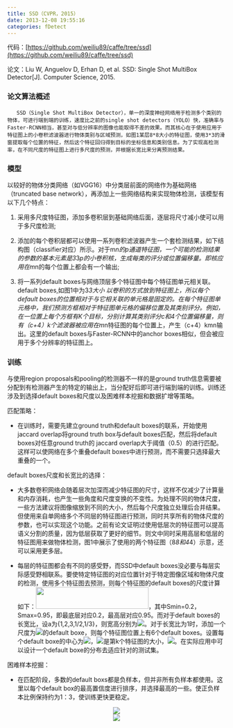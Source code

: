 ```yaml
---
title: SSD（CVPR，2015）
date: 2013-12-08 19:55:16
categories: fDetect
---
```


<script type="text/javascript" src="http://cdn.mathjax.org/mathjax/latest/MathJax.js?config=default"></script>

代码：[https://github.com/weiliu89/caffe/tree/ssd](https://github.com/weiliu89/caffe/tree/ssd)

论文：Liu W, Anguelov D, Erhan D, et al. SSD: Single Shot MultiBox Detector[J]. Computer Science, 2015.

### 论文算法概述

       SSD（Single Shot MultiBox Detector），单一的深度神经网络用于检测多个类别的物体，可进行端到端的训练，速度比之前的single shot detectors（YOLO）快，准确率与Faster-RCNN相当，甚至对与低分辨率的图像也能取得不差的效果。而其核心在于使用应用于特征图上的小卷积滤波器进行物体类别与区域预测，如图1某层8*8大小的特征图，使用3*3的滑窗提取每个位置的特征，然后这个特征回归得到目标的坐标信息和类别信息。为了实现高检测率，在不同尺度的特征图上进行多尺度的预测，并根据长宽比来分离预测结果。

### 模型

   以较好的物体分类网络（如VGG16）中分类层前面的网络作为基础网络（truncated base network），再添加上一些网络结构来实现物体检测，该模型有以下几个特点：

1. 采用多尺度特征图，添加多卷积层到基础网络后面，逐层将尺寸减小使可以用于多尺度检测;

2. 添加的每个卷积层都可以使用一系列卷积滤波器产生一个套检测结果，如下结构图（classifier对应）所示。对于m*n的p通道特征图，一个可能的检测结果的参数的基本元素是3*3*p的小卷积核，生成每类的评分或位置偏移量。即核应用在m*n的每个位置上都会有一个输出;

3. 将一系列default boxes与网络顶层多个特征图中每个特征图单元相关联。default boxes,如图1中为3*3大小
以卷积的方式放到特征图上，所以每个default boxes的位置相对于与它相关联的单元格是固定的。在每个特征图单元格中，我们预测方框相对于特征图单元格的偏移位置及其类别评分。例如，在一位置上每个方框有K个目标，分别计算其类别评分c和4个位置偏移量，则有（c+4）k个滤波器被应用在m*n特征图的每个位置上，产生（c+4）kmn输出。这里的default boxes与Faster-RCNN中的anchor boxes相似，但会被应用于多个分辨率的特征图上。


### 训练

   与使用region proposals和pooling的检测器不一样的是ground truth信息需要被分配到有检测器产生的特定的输出上，当分配好后即可进行端到端的训练。训练还涉及到选择default boxes和尺度以及困难样本挖掘和数据扩增等策略。

匹配策略：

* 在训练时，需要先建立ground truth和default boxes的联系，开始使用jaccard overlap将ground truth box与default boxes匹配，然后将default boxes对任意ground truth的 jaccard overlap大于阈值（0.5）的进行匹配。这样可以使网络在多个重叠default boxes中进行预测，而不需要只选择最大重叠的一个。

default boxes尺度和长宽比的选择：

* 大多数卷积网络会随着层次加深而减少特征图的尺寸，这样不仅减少了计算量和内存消耗，也产生一些角度和尺度变换的不变性。为处理不同的物体尺度，一些方法建议将图像缩放到不同的大小，然后每个尺度独立处理后合并结果。但使用来自单网络多个不同层的特征图进行预测，同时共享所有的物体尺度的参数，也可以实现这个功能。之前有论文证明过使用低层次的特征图可以提高语义分割的质量，因为低层获取了更好的细节。则文中同时采用高层和低层的特征图用来做物体检测，图1中展示了使用的两个特征图（8*8和4*4）示意，还可以采用更多层。

* 每层的特征图都会有不同的感受野，而SSD中default boxes没必要与每层实际感受野相联系。要使特定特征图的对应位置针对于特定图像区域和物体尺度的检测，使用多个特征图去预测，则每个特征图的default boxes的尺度计算如下：<img src="{{ site.baseurl }}/images/pdDetect/ssd_g1.png" height="50" width="260">，其中Smin=0.2，Smax=0.95，即最底层对应0.2，最高层对应0.95。而对于default boxes的长宽比，设a为{1,2,3,1/2,1/3}，则宽高分别为<img src="http://latex.codecogs.com/gif.latex? w_k^a  = s_k \sqrt a ,\;\;h_k^a  = s_k /\sqrt a "/>。对于长宽比为1时，添加一个尺度为<img src="http://latex.codecogs.com/gif.latex? s'_k  = \sqrt {s_k s_k  + 1}"/>的default boxe，则每个特征图位置上有6个default boxes。设置每个default boxe的中心为<img src="{{ site.baseurl }}/images/pdDetect/ssd_g2.png">，<img src="http://latex.codecogs.com/gif.latex? |f_k |"/>是第k个特征图的大小，<img src="http://latex.codecogs.com/gif.latex? i,j \in [0,|f_k |)"/>。在实际应用中可以设计一个default boxe的分布去适应针对的测试集。

困难样本挖掘：

* 在匹配阶段，多数的default boxs都是负样本，但并非所有负样本都使用。这里以每个default box的最高置信度进行排序，并选择最高的一些。使正负样本比例保持约为1：3，使训练更快更稳定。


<center><img src="{{ site.baseurl }}/images/pdDetect/ssd1.png"></center>

<center><img src="{{ site.baseurl }}/images/pdDetect/ssd2.png"></center>

